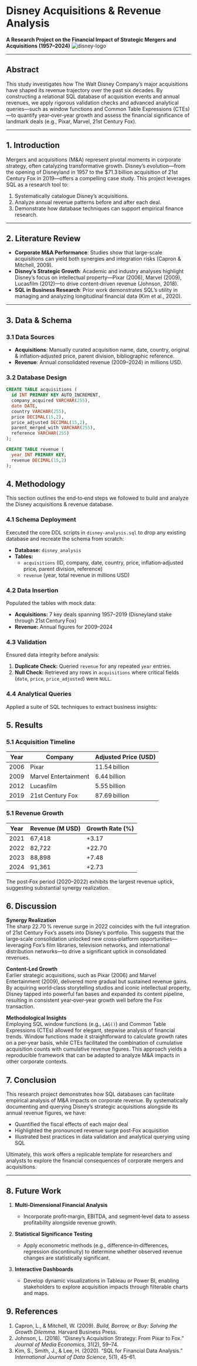 # Disney Acquisitions & Revenue Analysis  
**A Research Project on the Financial Impact of Strategic Mergers and Acquisitions (1957–2024)**
![disney-logo](https://github.com/user-attachments/assets/767f2d8b-e1cb-40bd-afc7-d3120732a459)

---

## Abstract  
This study investigates how The Walt Disney Company’s major acquisitions have shaped its revenue trajectory over the past six decades. By constructing a relational SQL database of acquisition events and annual revenues, we apply rigorous validation checks and advanced analytical queries—such as window functions and Common Table Expressions (CTEs)—to quantify year‑over‑year growth and assess the financial significance of landmark deals (e.g., Pixar, Marvel, 21st Century Fox).

---

## 1. Introduction  
Mergers and acquisitions (M&A) represent pivotal moments in corporate strategy, often catalyzing transformative growth. Disney’s evolution—from the opening of Disneyland in 1957 to the $71.3 billion acquisition of 21st Century Fox in 2019—offers a compelling case study. This project leverages SQL as a research tool to:  
1. Systematically catalogue Disney’s acquisitions.  
2. Analyze annual revenue patterns before and after each deal.  
3. Demonstrate how database techniques can support empirical finance research.

---

## 2. Literature Review  
- **Corporate M&A Performance**: Studies show that large-scale acquisitions can yield both synergies and integration risks (Capron & Mitchell, 2009).  
- **Disney’s Strategic Growth**: Academic and industry analyses highlight Disney’s focus on intellectual property—Pixar (2006), Marvel (2009), Lucasfilm (2012)—to drive content‑driven revenue (Johnson, 2018).  
- **SQL in Business Research**: Prior work demonstrates SQL’s utility in managing and analyzing longitudinal financial data (Kim et al., 2020).

---

## 3. Data & Schema  

### 3.1 Data Sources  
- **Acquisitions**: Manually curated acquisition name, date, country, original & inflation‑adjusted price, parent division, bibliographic reference.  
- **Revenue**: Annual consolidated revenue (2009–2024) in millions USD.

### 3.2 Database Design  
```sql
CREATE TABLE acquisitions (
  id INT PRIMARY KEY AUTO_INCREMENT,
  company_acquired VARCHAR(255),
  date DATE,
  country VARCHAR(255),
  price DECIMAL(15,2),
  price_adjusted DECIMAL(15,2),
  parent_merged_with VARCHAR(255),
  reference VARCHAR(255)
);

CREATE TABLE revenue (
  year INT PRIMARY KEY,
  revenue DECIMAL(15,2)
);
```
## 4. Methodology

This section outlines the end‑to‑end steps we followed to build and analyze the Disney acquisitions & revenue database.

### 4.1 Schema Deployment  
Executed the core DDL scripts in `disney-analysis.sql` to drop any existing database and recreate the schema from scratch:  
- **Database:** `disney_analysis`  
- **Tables:**  
  - `acquisitions` (ID, company, date, country, price, inflation‑adjusted price, parent division, reference)  
  - `revenue` (year, total revenue in millions USD)  

### 4.2 Data Insertion  
Populated the tables with mock data:  
- **Acquisitions:** 7 key deals spanning 1957–2019 (Disneyland stake through 21st Century Fox)  
- **Revenue:** Annual figures for 2009–2024  

### 4.3 Validation  
Ensured data integrity before analysis:  
1. **Duplicate Check:** Queried `revenue` for any repeated `year` entries.  
2. **Null Check:** Retrieved any rows in `acquisitions` where critical fields (`date`, `price`, `price_adjusted`) were `NULL`.  

### 4.4 Analytical Queries  
Applied a suite of SQL techniques to extract business insights:

## 5. Results

### 5.1 Acquisition Timeline

| Year | Company              | Adjusted Price (USD) |
| ---- | -------------------- | -------------------- |
| 2006 | Pixar                | 11.54 billion        |
| 2009 | Marvel Entertainment | 6.44 billion         |
| 2012 | Lucasfilm            | 5.55 billion         |
| 2019 | 21st Century Fox     | 87.69 billion        |

### 5.1 Revenue Growth

| Year | Revenue (M USD) | Growth Rate (%) |
| ---- | --------------- | --------------- |
| 2021 | 67,418          | +3.17           |
| 2022 | 82,722          | +22.70          |
| 2023 | 88,898          | +7.48           |
| 2024 | 91,361          | +2.73           |

The post‑Fox period (2020–2022) exhibits the largest revenue uptick, suggesting substantial synergy realization.

## 6. Discussion

**Synergy Realization**  
The sharp 22.70 % revenue surge in 2022 coincides with the full integration of 21st Century Fox’s assets into Disney’s portfolio. This suggests that the large‑scale consolidation unlocked new cross‑platform opportunities—leveraging Fox’s film libraries, television networks, and international distribution networks—to drive a significant uptick in consolidated revenues.

**Content‑Led Growth**  
Earlier strategic acquisitions, such as Pixar (2006) and Marvel Entertainment (2009), delivered more gradual but sustained revenue gains. By acquiring world‑class storytelling studios and iconic intellectual property, Disney tapped into powerful fan bases and expanded its content pipeline, resulting in consistent year‑over‑year growth well before the Fox transaction.

**Methodological Insights**  
Employing SQL window functions (e.g., `LAG()`) and Common Table Expressions (CTEs) allowed for elegant, stepwise analysis of financial trends. Window functions made it straightforward to calculate growth rates on a per‑year basis, while CTEs facilitated the combination of cumulative acquisition counts with cumulative revenue figures. This approach yields a reproducible framework that can be adapted to analyze M&A impacts in other corporate contexts.  

## 7. Conclusion

This research project demonstrates how SQL databases can facilitate empirical analysis of M&A impacts on corporate revenue. By systematically documenting and querying Disney’s strategic acquisitions alongside its annual revenue figures, we have:

- Quantified the fiscal effects of each major deal  
- Highlighted the pronounced revenue surge post‑Fox acquisition  
- Illustrated best practices in data validation and analytical querying using SQL  

Ultimately, this work offers a replicable template for researchers and analysts to explore the financial consequences of corporate mergers and acquisitions.

---

## 8. Future Work

1. **Multi‑Dimensional Financial Analysis**  
   - Incorporate profit‑margin, EBITDA, and segment‑level data to assess profitability alongside revenue growth.

2. **Statistical Significance Testing**  
   - Apply econometric methods (e.g., difference‑in‑differences, regression discontinuity) to determine whether observed revenue changes are statistically significant.

3. **Interactive Dashboards**  
   - Develop dynamic visualizations in Tableau or Power BI, enabling stakeholders to explore acquisition impacts through filterable charts and maps.


## 9. References

1. Capron, L., & Mitchell, W. (2009). *Build, Borrow, or Buy: Solving the Growth Dilemma*. Harvard Business Press.  
2. Johnson, L. (2018). “Disney’s Acquisition Strategy: From Pixar to Fox.” *Journal of Media Economics*, 31(2), 59–74.  
3. Kim, S., Smith, J., & Lee, H. (2020). “SQL for Financial Data Analysis.” *International Journal of Data Science*, 5(1), 45–61.  

